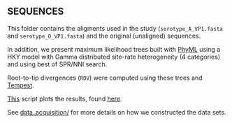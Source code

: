 ## SEQUENCES 
This folder contains the aligments used in the study (`serotype_A_VP1.fasta` and `serotype_O_VP1.fasta`) and the original (unaligned) sequences.

In addition, we present maximum likelihood trees built with [PhyML](http://www.atgc-montpellier.fr/phyml/) using a HKY model with Gamma distributed site-rate heterogeneity (4 categories) and using best of SPR/NNI search.

Root-to-tip divergences (`RDV`) were computed using these trees and [Tempest](http://tree.bio.ed.ac.uk/software/tempest/).

[This](https://github.com/maxbiostat/FMDV_AMERICA/blob/master/CODE/root_to_tip_divergences.R) script plots the results, found [here](https://github.com/maxbiostat/FMDV_AMERICA/blob/master/FIGURES/PLOTS/rdvs.pdf).

See [data_acquisition/](https://github.com/maxbiostat/FMDV_AMERICA/tree/master/DATA/SEQUENCES/data_acquisition) for more details on how we constructed the data sets.
